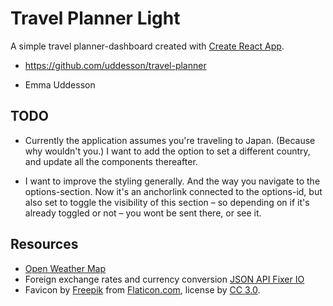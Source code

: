 # Travel Planner Light

A simple travel planner-dashboard created with [Create React App](https://github.com/facebookincubator/create-react-app).

* https://github.com/uddesson/travel-planner
- Emma Uddesson

## TODO

* Currently the application assumes you're traveling to Japan. (Because why wouldn't you.) I want to add the option to set a different country, and update all the components thereafter.

* I want to improve the styling generally. And the way you navigate to the options-section. Now it's an anchorlink connected to the options-id, but also set to toggle the visibility of this section – so depending on if it's already toggled or not – you wont be sent there, or see it.

## Resources

* [Open Weather Map](https://openweathermap.org/)
* Foreign exchange rates and currency conversion [JSON API Fixer IO](https://fixer.io/)
* Favicon by [Freepik](http://www.freepik.com) from [Flaticon.com](https://www.flaticon.com/), license by [CC 3.0](http://creativecommons.org/licenses/by/3.0/).